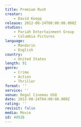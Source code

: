 ```yaml
---
title: Premium Rush
creator:
    - David Koepp
release: 2012-08-24T00:00:00.000Z
studios:
    - Pariah Entertainment Group
    - Columbia Pictures
language:
    - Mandarin
    - English
country:
    - United States
length: 91
genre:
    - Crime
    - Action
    - Thriller
format: ''
service: ''
venue: Regal Cinemas USQ
date: 2012-08-24T04:00:00.000Z
rating: ''
revisit: false
media: Movie
id: 49526
---
```



